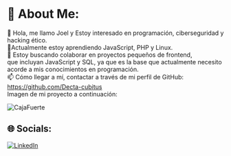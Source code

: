 # 💫 About Me:
👋 Hola, me llamo Joel y Estoy interesado en programación, ciberseguridad y hacking ético.<br>🌱Actualmente estoy aprendiendo JavaScript, PHP y Linux.<br>💞️ Estoy buscando colaborar en proyectos pequeños de frontend, <br>que incluyan JavaScript y SQL, ya que es la base que actualmente necesito<br>acorde a mis conocimientos en programación. <br>📫 Cómo llegar a mí, contactar a través de mi perfil de GitHub:<br>https://github.com/Decta-cubitus<br>Imagen de mi proyecto a continuación:<br> 

![CajaFuerte](https://github.com/user-attachments/assets/b883130f-f40d-4047-b61e-3d3d55247805)

## 🌐 Socials:
[![LinkedIn](https://img.shields.io/badge/LinkedIn-%230077B5.svg?logo=linkedin&logoColor=white)](https://linkedin.com/in/www.linkedin.com/in/esinfotec) 
